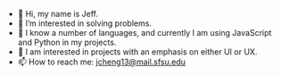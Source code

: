 - 👋 Hi, my name is Jeff.
- 👀 I’m interested in solving problems.
- 🌱 I know a number of languages, and currently I am using JavaScript and Python in my projects.
- 💞️ I am interested in projects with an emphasis on either UI or UX.
- 📫 How to reach me: jcheng13@mail.sfsu.edu

<!---
apisorder/apisorder is a ✨ special ✨ repository because its `README.md` (this file) appears on your GitHub profile.
You can click the Preview link to take a look at your changes.
--->
